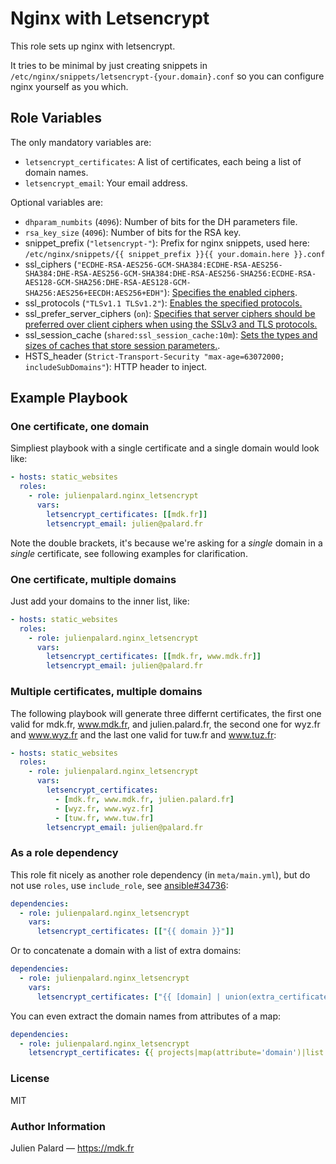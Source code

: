 # Nginx with Letsencrypt

This role sets up nginx with letsencrypt.

It tries to be minimal by just creating snippets in
`/etc/nginx/snippets/letsencrypt-{your.domain}.conf` so you can
configure nginx yourself as you which.


## Role Variables

The only mandatory variables are:
- `letsencrypt_certificates`: A list of certificates, each being a list of domain names.
- `letsencrypt_email`: Your email address.

Optional variables are:

- `dhparam_numbits` (`4096`): Number of bits for the DH parameters file.
- `rsa_key_size` (`4096`): Number of bits for the RSA key.
- snippet_prefix (`"letsencrypt-"`): Prefix for nginx snippets, used here: `/etc/nginx/snippets/{{ snippet_prefix }}{{ your.domain.here }}.conf`
- ssl_ciphers (`"ECDHE-RSA-AES256-GCM-SHA384:ECDHE-RSA-AES256-SHA384:DHE-RSA-AES256-GCM-SHA384:DHE-RSA-AES256-SHA256:ECDHE-RSA-AES128-GCM-SHA256:DHE-RSA-AES128-GCM-SHA256:AES256+EECDH:AES256+EDH"`): [Specifies the enabled ciphers](http://nginx.org/en/docs/http/ngx_http_ssl_module.html#ssl_ciphers).
- ssl_protocols (`"TLSv1.1 TLSv1.2"`): [Enables the specified protocols.](http://nginx.org/en/docs/http/ngx_http_ssl_module.html#ssl_protocols)
- ssl_prefer_server_ciphers (`on`): [Specifies that server ciphers should be preferred over client ciphers when using the SSLv3 and TLS protocols.](http://nginx.org/en/docs/http/ngx_http_ssl_module.html#ssl_prefer_server_ciphers)
- ssl_session_cache (`shared:ssl_session_cache:10m`): [Sets the types and sizes of caches that store session parameters.](http://nginx.org/en/docs/http/ngx_http_ssl_module.html#ssl_session_cache).
- HSTS_header (`Strict-Transport-Security "max-age=63072000; includeSubDomains"`): HTTP header to inject.


## Example Playbook

### One certificate, one domain

Simpliest playbook with a single certificate and a single domain would
look like:

```yaml
- hosts: static_websites
  roles:
    - role: julienpalard.nginx_letsencrypt
      vars:
        letsencrypt_certificates: [[mdk.fr]]
        letsencrypt_email: julien@palard.fr
```

Note the double brackets, it's because we're asking for a *single*
domain in a *single* certificate, see following examples for
clarification.


### One certificate, multiple domains

Just add your domains to the inner list, like:

```yaml
- hosts: static_websites
  roles:
    - role: julienpalard.nginx_letsencrypt
      vars:
        letsencrypt_certificates: [[mdk.fr, www.mdk.fr]]
        letsencrypt_email: julien@palard.fr
```


### Multiple certificates, multiple domains

The following playbook will generate three differnt certificates, the
first one valid for mdk.fr, www.mdk.fr, and julien.palard.fr, the
second one for wyz.fr and www.wyz.fr and the last one valid for tuw.fr
and www.tuz.fr:

```yaml
- hosts: static_websites
  roles:
    - role: julienpalard.nginx_letsencrypt
      vars:
        letsencrypt_certificates:
          - [mdk.fr, www.mdk.fr, julien.palard.fr]
          - [wyz.fr, www.wyz.fr]
          - [tuw.fr, www.tuw.fr]
        letsencrypt_email: julien@palard.fr
```


### As a role dependency

This role fit nicely as another role dependency (in `meta/main.yml`),
but do not use `roles`, use `include_role`, see
[ansible#34736](https://github.com/ansible/ansible/issues/34736):

```yaml
dependencies:
  - role: julienpalard.nginx_letsencrypt
    vars:
      letsencrypt_certificates: [["{{ domain }}"]]
```

Or to concatenate a domain with a list of extra domains:

```yaml
dependencies:
  - role: julienpalard.nginx_letsencrypt
    vars:
      letsencrypt_certificates: ["{{ [domain] | union(extra_certificates) }}"]
```

You can even extract the domain names from attributes of a map:

```yaml
dependencies:
  - role: julienpalard.nginx_letsencrypt
    letsencrypt_certificates: {{ projects|map(attribute='domain')|list }}
```


### License

MIT


### Author Information

Julien Palard — https://mdk.fr
